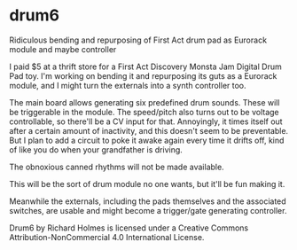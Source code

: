 # drum6
Ridiculous bending and repurposing of First Act drum pad as Eurorack module and maybe controller

I paid $5 at a thrift store for a First Act Discovery Monsta Jam Digital Drum Pad toy. I'm working on bending it and repurposing its guts as a Eurorack module, and I might turn the externals into a synth controller too.

The main board allows generating six predefined drum sounds. These will be triggerable in the module. The speed/pitch also turns out to be voltage controllable, so there'll be a CV input for that. Annoyingly, it times itself out after a certain amount of inactivity, and this doesn't seem to be preventable. But I plan to add a circuit to poke it awake again every time it drifts off, kind of like you do when your grandfather is driving.

The obnoxious canned rhythms will not be made available.

This will be the sort of drum module no one wants, but it'll be fun making it.

Meanwhile the externals, including the pads themselves and the associated switches, are usable and might become a trigger/gate generating controller.

Drum6 by Richard Holmes is licensed under a Creative Commons Attribution-NonCommercial 4.0 International License.
